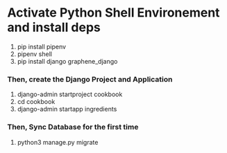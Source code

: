 # Activate Python Shell Environement and install deps

1. pip install pipenv
2. pipenv shell
3. pip install django graphene_django

### Then, create the Django Project and Application

1. django-admin startproject cookbook
2. cd cookbook
3. django-admin startapp ingredients

### Then, Sync Database for the first time

1. python3 manage.py migrate
